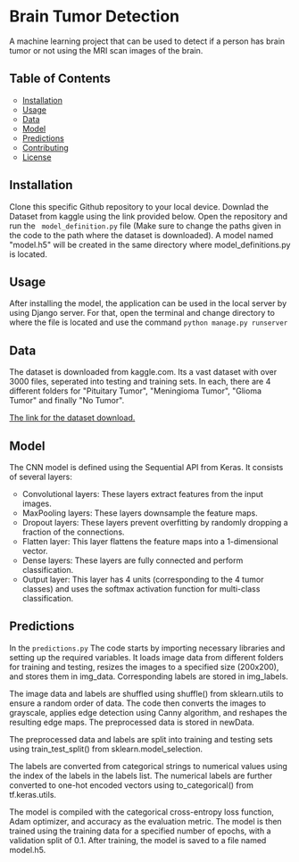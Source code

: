 <h1>Brain Tumor Detection</h1>
<p>A machine learning project that can be used to detect if a person has brain tumor or not using the MRI scan images of the brain.</p>
<h2>Table of Contents</h2>
<ul style = "list-style-type: circle">
  <li><a href="#installation">Installation</a></li>
  <li><a href="#usage">Usage</a></li>
  <li><a href="#data">Data</a></li>
  <li><a href="#model">Model</a></li>
  <li><a href="#predictions">Predictions</a></li>
  <li><a href="#contributing">Contributing</a></li>
  <li><a href="#license">License</a></li>
</ul>
<h2 id="installation">Installation</h2>
<p>Clone this specific Github repository to your local device. Downlad the Dataset from kaggle using the link provided below. Open the repository and run the <code> model_definition.py</code> file (Make sure to change the paths given in the code to the path where the dataset is downloaded). A model  named "model.h5" will be created in the same directory where model_definitions.py is located.</p>
<h2 id="usage">Usage</h2>
<p>After installing the model, the application can be used in the local server by using Django server. For that, open the terminal and change directory to where the file is located and use the command <code>python manage.py runserver </code></p>
<h2 id="data">Data</h2>
<p>The dataset is downloaded from kaggle.com. Its a vast dataset with over 3000 files, seperated into testing and training sets. In each, there are 4 different folders for "Pituitary Tumor", "Meningioma Tumor", "Glioma Tumor" and finally "No Tumor".</p>
<a href="https://www.kaggle.com/datasets/sartajbhuvaji/brain-tumor-classification-mri">The link for the dataset download.</a>
<h2 id="model">Model</h2>
<p>The CNN model is defined using the Sequential API from Keras. It consists of several layers:
<ul style = "list-style-type: circle">
<li> Convolutional layers: These layers extract features from the input images.</li>
<li> MaxPooling layers: These layers downsample the feature maps.</li>
<li> Dropout layers: These layers prevent overfitting by randomly dropping a fraction of the connections.</li>
<li> Flatten layer: This layer flattens the feature maps into a 1-dimensional vector.</li>
<li> Dense layers: These layers are fully connected and perform classification.</li>
<li> Output layer: This layer has 4 units (corresponding to the 4 tumor classes) and uses the softmax activation function for multi-class classification.</li>
</ul>
</p>
<h2 id="predictions">Predictions</h2>
<p>In the <code>predictions.py</code>  The code starts by importing necessary libraries and setting up the required variables. It loads image data from different folders for training and testing, resizes the images to a specified size (200x200), and stores them in img_data. Corresponding labels are stored in img_labels. </p>
<p>The image data and labels are shuffled using shuffle() from sklearn.utils to ensure a random order of data. The code then converts the images to grayscale, applies edge detection using Canny algorithm, and reshapes the resulting edge maps. The preprocessed data is stored in newData.</p>
<p>The preprocessed data and labels are split into training and testing sets using train_test_split() from sklearn.model_selection.</p>
<p>The labels are converted from categorical strings to numerical values using the index of the labels in the labels list. The numerical labels are further converted to one-hot encoded vectors using to_categorical() from tf.keras.utils.</p>
<p> The model is compiled with the categorical cross-entropy loss function, Adam optimizer, and accuracy as the evaluation metric. The model is then trained using the training data for a specified number of epochs, with a validation split of 0.1. After training, the model is saved to a file named model.h5.</p>
